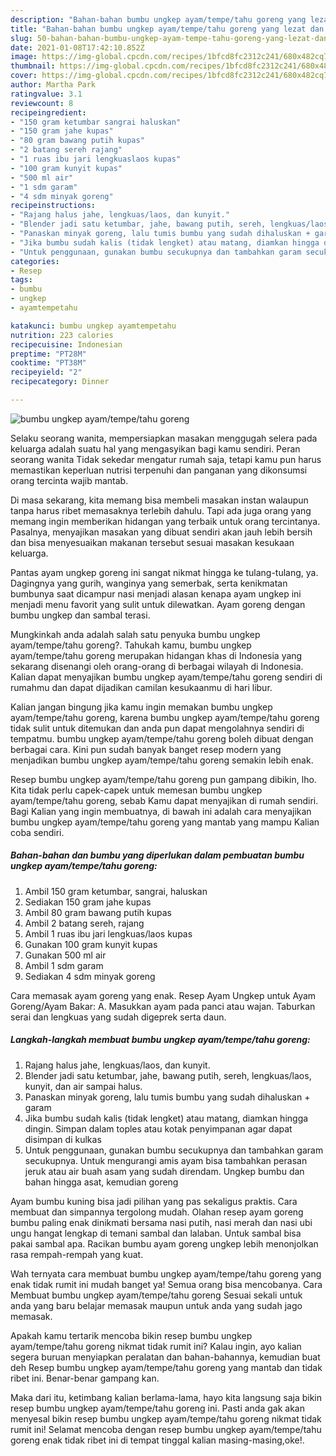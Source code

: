 ```yaml
---
description: "Bahan-bahan bumbu ungkep ayam/tempe/tahu goreng yang lezat dan Mudah Dibuat"
title: "Bahan-bahan bumbu ungkep ayam/tempe/tahu goreng yang lezat dan Mudah Dibuat"
slug: 50-bahan-bahan-bumbu-ungkep-ayam-tempe-tahu-goreng-yang-lezat-dan-mudah-dibuat
date: 2021-01-08T17:42:10.852Z
image: https://img-global.cpcdn.com/recipes/1bfcd8fc2312c241/680x482cq70/bumbu-ungkep-ayamtempetahu-goreng-foto-resep-utama.jpg
thumbnail: https://img-global.cpcdn.com/recipes/1bfcd8fc2312c241/680x482cq70/bumbu-ungkep-ayamtempetahu-goreng-foto-resep-utama.jpg
cover: https://img-global.cpcdn.com/recipes/1bfcd8fc2312c241/680x482cq70/bumbu-ungkep-ayamtempetahu-goreng-foto-resep-utama.jpg
author: Martha Park
ratingvalue: 3.1
reviewcount: 8
recipeingredient:
- "150 gram ketumbar sangrai haluskan"
- "150 gram jahe kupas"
- "80 gram bawang putih kupas"
- "2 batang sereh rajang"
- "1 ruas ibu jari lengkuaslaos kupas"
- "100 gram kunyit kupas"
- "500 ml air"
- "1 sdm garam"
- "4 sdm minyak goreng"
recipeinstructions:
- "Rajang halus jahe, lengkuas/laos, dan kunyit."
- "Blender jadi satu ketumbar, jahe, bawang putih, sereh, lengkuas/laos, kunyit, dan air sampai halus."
- "Panaskan minyak goreng, lalu tumis bumbu yang sudah dihaluskan + garam"
- "Jika bumbu sudah kalis (tidak lengket) atau matang, diamkan hingga dingin. Simpan dalam toples atau kotak penyimpanan agar dapat disimpan di kulkas"
- "Untuk penggunaan, gunakan bumbu secukupnya dan tambahkan garam secukupnya. Untuk mengurangi amis ayam bisa tambahkan perasan jeruk atau air buah asam yang sudah direndam. Ungkep bumbu dan bahan hingga asat, kemudian goreng"
categories:
- Resep
tags:
- bumbu
- ungkep
- ayamtempetahu

katakunci: bumbu ungkep ayamtempetahu 
nutrition: 223 calories
recipecuisine: Indonesian
preptime: "PT28M"
cooktime: "PT38M"
recipeyield: "2"
recipecategory: Dinner

---
```



![bumbu ungkep ayam/tempe/tahu goreng](https://img-global.cpcdn.com/recipes/1bfcd8fc2312c241/680x482cq70/bumbu-ungkep-ayamtempetahu-goreng-foto-resep-utama.jpg)

Selaku seorang wanita, mempersiapkan masakan menggugah selera pada keluarga adalah suatu hal yang mengasyikan bagi kamu sendiri. Peran seorang  wanita Tidak sekedar mengatur rumah saja, tetapi kamu pun harus memastikan keperluan nutrisi terpenuhi dan panganan yang dikonsumsi orang tercinta wajib mantab.

Di masa  sekarang, kita memang bisa membeli masakan instan walaupun tanpa harus ribet memasaknya terlebih dahulu. Tapi ada juga orang yang memang ingin memberikan hidangan yang terbaik untuk orang tercintanya. Pasalnya, menyajikan masakan yang dibuat sendiri akan jauh lebih bersih dan bisa menyesuaikan makanan tersebut sesuai masakan kesukaan keluarga. 

Pantas ayam ungkep goreng ini sangat nikmat hingga ke tulang-tulang, ya. Dagingnya yang gurih, wanginya yang semerbak, serta kenikmatan bumbunya saat dicampur nasi menjadi alasan kenapa ayam ungkep ini menjadi menu favorit yang sulit untuk dilewatkan. Ayam goreng dengan bumbu ungkep dan sambal terasi.

Mungkinkah anda adalah salah satu penyuka bumbu ungkep ayam/tempe/tahu goreng?. Tahukah kamu, bumbu ungkep ayam/tempe/tahu goreng merupakan hidangan khas di Indonesia yang sekarang disenangi oleh orang-orang di berbagai wilayah di Indonesia. Kalian dapat menyajikan bumbu ungkep ayam/tempe/tahu goreng sendiri di rumahmu dan dapat dijadikan camilan kesukaanmu di hari libur.

Kalian jangan bingung jika kamu ingin memakan bumbu ungkep ayam/tempe/tahu goreng, karena bumbu ungkep ayam/tempe/tahu goreng tidak sulit untuk ditemukan dan anda pun dapat mengolahnya sendiri di tempatmu. bumbu ungkep ayam/tempe/tahu goreng boleh dibuat dengan berbagai cara. Kini pun sudah banyak banget resep modern yang menjadikan bumbu ungkep ayam/tempe/tahu goreng semakin lebih enak.

Resep bumbu ungkep ayam/tempe/tahu goreng pun gampang dibikin, lho. Kita tidak perlu capek-capek untuk memesan bumbu ungkep ayam/tempe/tahu goreng, sebab Kamu dapat menyajikan di rumah sendiri. Bagi Kalian yang ingin membuatnya, di bawah ini adalah cara menyajikan bumbu ungkep ayam/tempe/tahu goreng yang mantab yang mampu Kalian coba sendiri.

<!--inarticleads1-->

##### Bahan-bahan dan bumbu yang diperlukan dalam pembuatan bumbu ungkep ayam/tempe/tahu goreng:

1. Ambil 150 gram ketumbar, sangrai, haluskan
1. Sediakan 150 gram jahe kupas
1. Ambil 80 gram bawang putih kupas
1. Ambil 2 batang sereh, rajang
1. Ambil 1 ruas ibu jari lengkuas/laos kupas
1. Gunakan 100 gram kunyit kupas
1. Gunakan 500 ml air
1. Ambil 1 sdm garam
1. Sediakan 4 sdm minyak goreng


Cara memasak ayam goreng yang enak. Resep Ayam Ungkep untuk Ayam Goreng/Ayam Bakar: A. Masukkan ayam pada panci atau wajan. Taburkan serai dan lengkuas yang sudah digeprek serta daun. 

<!--inarticleads2-->

##### Langkah-langkah membuat bumbu ungkep ayam/tempe/tahu goreng:

1. Rajang halus jahe, lengkuas/laos, dan kunyit.
1. Blender jadi satu ketumbar, jahe, bawang putih, sereh, lengkuas/laos, kunyit, dan air sampai halus.
1. Panaskan minyak goreng, lalu tumis bumbu yang sudah dihaluskan + garam
1. Jika bumbu sudah kalis (tidak lengket) atau matang, diamkan hingga dingin. Simpan dalam toples atau kotak penyimpanan agar dapat disimpan di kulkas
1. Untuk penggunaan, gunakan bumbu secukupnya dan tambahkan garam secukupnya. Untuk mengurangi amis ayam bisa tambahkan perasan jeruk atau air buah asam yang sudah direndam. Ungkep bumbu dan bahan hingga asat, kemudian goreng


Ayam bumbu kuning bisa jadi pilihan yang pas sekaligus praktis. Cara membuat dan simpannya tergolong mudah. Olahan resep ayam goreng bumbu paling enak dinikmati bersama nasi putih, nasi merah dan nasi ubi ungu hangat lengkap di temani sambal dan lalaban. Untuk sambal bisa pakai sambal apa. Racikan bumbu ayam goreng ungkep lebih menonjolkan rasa rempah-rempah yang kuat. 

Wah ternyata cara membuat bumbu ungkep ayam/tempe/tahu goreng yang enak tidak rumit ini mudah banget ya! Semua orang bisa mencobanya. Cara Membuat bumbu ungkep ayam/tempe/tahu goreng Sesuai sekali untuk anda yang baru belajar memasak maupun untuk anda yang sudah jago memasak.

Apakah kamu tertarik mencoba bikin resep bumbu ungkep ayam/tempe/tahu goreng nikmat tidak rumit ini? Kalau ingin, ayo kalian segera buruan menyiapkan peralatan dan bahan-bahannya, kemudian buat deh Resep bumbu ungkep ayam/tempe/tahu goreng yang mantab dan tidak ribet ini. Benar-benar gampang kan. 

Maka dari itu, ketimbang kalian berlama-lama, hayo kita langsung saja bikin resep bumbu ungkep ayam/tempe/tahu goreng ini. Pasti anda gak akan menyesal bikin resep bumbu ungkep ayam/tempe/tahu goreng nikmat tidak rumit ini! Selamat mencoba dengan resep bumbu ungkep ayam/tempe/tahu goreng enak tidak ribet ini di tempat tinggal kalian masing-masing,oke!.

